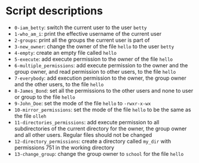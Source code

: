 # Script descriptions

- `0-iam_betty`: switch the current user to the user `betty`
- `1-who_am_i`: print the effective username of the current user
- `2-groups`:  print all the groups the current user is part of
- `3-new_owner`: change the owner of the file `hello` to the user `betty`
- `4-empty`: create an empty file called `hello`
- `5-execute`: add execute permission to the owner of the file `hello`
- `6-multiple_permissions`: add execute permission to the owner and the group owner, and read permission to other users, to the file `hello`
- `7-everybody`: add execution permission to the owner, the group owner and the other users, to the file `hello`
- `8-James_Bond`: set all the permissions to the other users and none to user or group to the file `hello`
- `9-John_Doe`: set the mode of the file `hello` to `-rwxr-x-wx`
- `10-mirror_permissions`: set the mode of the file `hello` to be the same as the file `olleh`
- `11-directories_permissions`: add execute permission to all subdirectories of the current directory for the owner, the group owner and all other users. Regular files should not be changed
- `12-directory_permissions`: create a directory called `my_dir` with permissions 751 in the working directory
- `13-change_group`: change the group owner to `school` for the file `hello`
